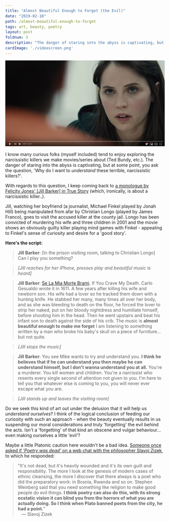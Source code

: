 ```yaml
---
title: "Almost Beautiful Enough to Forget (the Evil)"
date: "2019-02-10"
path: /almost-beautiful-enough-to-forget
tags: art, beauty, poetry
layout: post
foldnum: 3
description: "The danger of staring into the abyss is captivating, but at some point, you ask the question, 'Why do I want to understand these terrible, narcissistic killers?'."
cardImage: './videoscreen.png'
---
```


[![Felicity Jones' Monologue in True Story](./videoscreen.png)](https://www.youtube.com/watch?v=v7ymzbbbKA4 "Felicity Jones' Monologue in True Story")

I know many curious folks (myself included) tend to enjoy exploring the narcissistic killers we make movies/series about (Ted Bundy, etc.). The danger of staring into the abyss is captivating, but at some point, you ask the question, 'Why do I want to *understand* these terrible, narcissistic killers?'.

 With regards to this question, I keep coming back to [a monologue by Felicity Jones' [Jill Barker] in True Story](https://www.youtube.com/watch?v=v7ymzbbbKA4) (which, ironically, is about a narcissistic killer..). 
 
 Jill, watching her boyfriend (a journalist, Michael Finkel played by Jonah Hill) being manipulated from afar by Christian Longo (played by James Franco), goes to visit the accused killer at the county jail. Longo has been convicted of murdering his wife and three children in 2001 and the movie shows an obviously guilty killer playing mind games with Finkel - appealing to Finkel's sense of curiosity and desire for a 'good story'. 
 
 **Here's the script:**
 
> **Jill Barker**: [In the prison visiting room, talking to Christian Longo] Can I play you something?

> *[Jill reaches for her iPhone, presses play and beautiful music is heard]*

> **Jill Barker**: [Se La Mia Morte Brami](https://www.youtube.com/watch?v=pMaYAFuC3RQ). If You Crave My Death. Carlo Gesualdo wrote it in 1611. A few years after killing his wife and newborn son. His wife had a lover so he tracked them down with a hunting knife. He stabbed her many, many times all over her body, and as she was bleeding to death on the floor, he forced the lover to strip her naked, put on her bloody nightdress and humiliate himself, before shooting him in the head. Then he went upstairs and beat his infant son to death against the side of his crib. The music is **almost beautiful enough to make me forget** I am listening to something written by a man who broke his baby's skull on a piece of furniture... but not quite.

> *[Jill stops the music]*

> **Jill Barker**: You see Mike wants to try and understand you. **I think he believes that if he can understand you then maybe he can understand himself, but I don't wanna understand you at all.** You're a murderer. You kill women and children. You're a narcissist who resents every single second of attention not given to you. I'm here to tell you that whatever else is coming to you, you will never ever escape what you are.

> *[Jill stands up and leaves the visiting room]*

Do we seek this kind of art out under the delusion that it will help us *understand ourselves*? I think of the logical conclusion of feeding our curiosity with such an approach - when the beauty eventually results in us suspending our moral considerations and truly 'forgetting' the evil behind the acts. Isn't a 'forgetting' of that kind an obscene and vulgar behaviour... even making ourselves a little 'evil'?

Maybe a little Platonic caution here wouldn't be a bad idea. [Someone once asked if *'Poetry was dead'* on a web chat with the philosopher Slavoj Zizek](https://www.theguardian.com/books/live/2014/oct/06/slavoj-zizek-webchat-absolute-recoil?page=with:block-543538ece4b055589a2e7d69), to which he responded:

> "It's not dead, but it's heavily wounded and it's its own guilt and responsibility. The more I look at the genesis of modern cases of ethnic cleansing, the more I discover that there always is a poet who did the preparatory work: in Bosnia, Rwanda and so on. Stephen Weinberg said that you need something like religion to make good people do evil things. **I think poetry can also do this, with its strong ecstatic vision it can blind you from the horrors of what you are actually doing. So I think when Plato banned poets from the city, he had a point.**" 
<br />&nbsp;&nbsp; &mdash; Slavoj Zizek